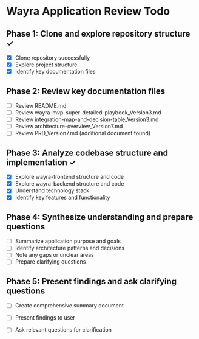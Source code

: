 # Wayra Application Review Todo

## Phase 1: Clone and explore repository structure ✓
- [x] Clone repository successfully
- [x] Explore project structure
- [x] Identify key documentation files

## Phase 2: Review key documentation files
- [ ] Review README.md
- [ ] Review wayra-mvp-super-detailed-playbook_Version3.md
- [ ] Review integration-map-and-decision-table_Version3.md
- [ ] Review architecture-overview_Version7.md
- [ ] Review PRD_Version7.md (additional document found)

## Phase 3: Analyze codebase structure and implementation ✓
- [x] Explore wayra-frontend structure and code
- [x] Explore wayra-backend structure and code
- [x] Understand technology stack
- [x] Identify key features and functionality

## Phase 4: Synthesize understanding and prepare questions
- [ ] Summarize application purpose and goals
- [ ] Identify architecture patterns and decisions
- [ ] Note any gaps or unclear areas
- [ ] Prepare clarifying questions

## Phase 5: Present findings and ask clarifying questions
- [ ] Create comprehensive summary document
- [ ] Present findings to user
- [ ] Ask relevant questions for clarification

